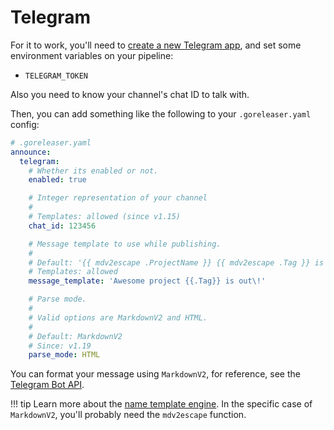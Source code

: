 # Telegram

For it to work, you'll need to
[create a new Telegram app](https://core.telegram.org/bots), and set
some environment variables on your pipeline:

- `TELEGRAM_TOKEN`

Also you need to know your channel's chat ID to talk with.

Then, you can add something like the following to your `.goreleaser.yaml`
config:

```yaml
# .goreleaser.yaml
announce:
  telegram:
    # Whether its enabled or not.
    enabled: true

    # Integer representation of your channel
    #
    # Templates: allowed (since v1.15)
    chat_id: 123456

    # Message template to use while publishing.
    #
    # Default: '{{ mdv2escape .ProjectName }} {{ mdv2escape .Tag }} is out\! Check it out at {{ mdv2escape .ReleaseURL }}'
    # Templates: allowed
    message_template: 'Awesome project {{.Tag}} is out\!'

    # Parse mode.
    #
    # Valid options are MarkdownV2 and HTML.
    #
    # Default: MarkdownV2
    # Since: v1.19
    parse_mode: HTML
```

You can format your message using `MarkdownV2`, for reference, see the
[Telegram Bot API](https://core.telegram.org/bots/api#markdownv2-style).

!!! tip
    Learn more about the [name template engine](/customization/templates/).
    In the specific case of `MarkdownV2`, you'll probably need the `mdv2escape`
    function.
